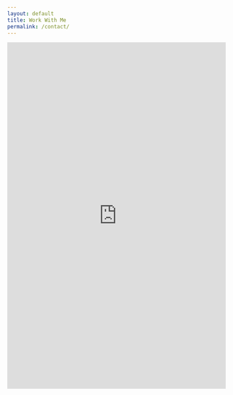```yaml
---
layout: default
title: Work With Me
permalink: /contact/
---
```


<div class="form-container">
  <!-- BEGIN: Tally Form Embed -->
  <!-- 1) Replace FORM_ID below with your actual Tally form ID (e.g. “xYzAb123”) -->
  <!-- 2) If you have a different embed snippet, you can paste it in place of this iframe + script -->
  <iframe
    src="https://tally.so/embed/FORM_ID?alignLeft=1&hideTitle=1&transparentBackground=1&dynamicHeight=1"
    width="100%"
    height="800"
    frameborder="0"
    loading="lazy"
    allowtransparency="true">
  </iframe>
  <script src="https://tally.so/widgets/embed.js"></script>
  <!-- END: Tally Form Embed -->
</div>
